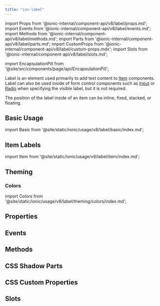 ```yaml
---
title: "ion-label"
---
```


import Props from '@ionic-internal/component-api/v8/label/props.md';
import Events from '@ionic-internal/component-api/v8/label/events.md';
import Methods from '@ionic-internal/component-api/v8/label/methods.md';
import Parts from '@ionic-internal/component-api/v8/label/parts.md';
import CustomProps from '@ionic-internal/component-api/v8/label/custom-props.mdx';
import Slots from '@ionic-internal/component-api/v8/label/slots.md';

<head>
  <title>ion-label: Item Label Color and Properties for Applications</title>
  <meta name="description" content="Label is a wrapper element that can be used in combination with other Ionic components. Easily design item label colors and other properties with ion-label." />
</head>

import EncapsulationPill from '@site/src/components/page/api/EncapsulationPill';

<EncapsulationPill type="scoped" />

Label is an element used primarily to add text content to [Item](./item.md) components. Label can also be used inside of form control components such as [Input](./input.md) or [Radio](./radio.md) when specifying the visible label, but it is not required.

The position of the label inside of an item can be inline, fixed, stacked, or floating.

## Basic Usage

import Basic from '@site/static/ionic/usage/v8/label/basic/index.md';

<Basic />

## Item Labels

import Item from '@site/static/ionic/usage/v8/label/item/index.md';

<Item />

## Theming

### Colors

import Colors from '@site/static/ionic/usage/v8/label/theming/colors/index.md';

<Colors />

## Properties

<Props />

## Events

<Events />

## Methods

<Methods />

## CSS Shadow Parts

<Parts />

## CSS Custom Properties

<CustomProps />

## Slots

<Slots />
